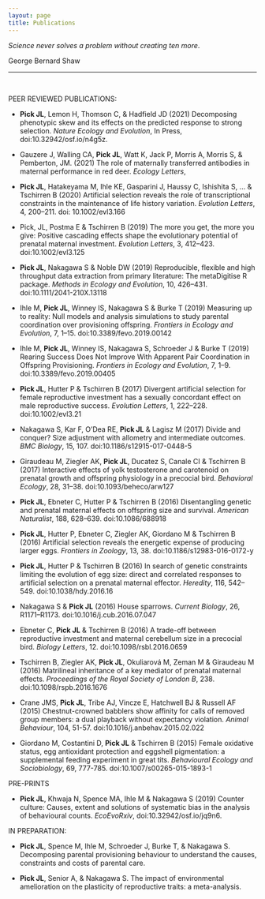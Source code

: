 ```yaml
---
layout: page
title: Publications
---
```



*Science never solves a problem without creating ten more*.

George Bernard Shaw

---

<br />

PEER REVIEWED PUBLICATIONS:
* **Pick JL**, Lemon H, Thomson C, & Hadfield JD (2021) Decomposing phenotypic skew and its effects on the predicted response to strong selection. *Nature Ecology and Evolution*, In Press, doi:10.32942/osf.io/n4g5z.

* Gauzere J, Walling CA, **Pick JL**, Watt K, Jack P, Morris A, Morris S, & Pemberton, JM. (2021) The role of maternally transferred antibodies in maternal performance in red deer. *Ecology Letters*, 

* **Pick JL**, Hatakeyama M, Ihle KE, Gasparini J, Haussy C, Ishishita S, ... & Tschirren B (2020) Artificial selection reveals the role of transcriptional constraints in the maintenance of life history variation. *Evolution Letters*, 4, 200–211. doi: 10.1002/evl3.166

* Pick, JL, Postma E & Tschirren B (2019) The more you get, the more you give: Positive cascading effects shape the evolutionary potential of prenatal maternal investment. *Evolution Letters*, 3, 412–423. doi:10.1002/evl3.125

* **Pick JL**, Nakagawa S & Noble DW (2019) Reproducible, flexible and high throughput data extraction from primary literature: The metaDigitise R package. *Methods in Ecology and Evolution*, 10, 426–431. doi:10.1111/2041-210X.13118

* Ihle M, **Pick JL**, Winney IS, Nakagawa S & Burke T (2019) Measuring up to reality: Null models and analysis simulations to study parental coordination over provisioning offspring. *Frontiers in Ecology and Evolution*, 7, 1–15. doi:10.3389/fevo.2019.00142

* Ihle M, **Pick JL**, Winney IS, Nakagawa S, Schroeder J & Burke T (2019) Rearing Success Does Not Improve With Apparent Pair Coordination in Offspring Provisioning. *Frontiers in Ecology and Evolution*, 7, 1–9. doi:10.3389/fevo.2019.00405

* **Pick JL**, Hutter P & Tschirren B (2017) Divergent artificial selection for female reproductive investment has a sexually concordant effect on male reproductive success. *Evolution Letters*, 1, 222–228. doi:10.1002/evl3.21

* Nakagawa S, Kar F, O’Dea RE, **Pick JL** & Lagisz M (2017) Divide and conquer? Size adjustment with allometry and intermediate outcomes. *BMC Biology*, 15, 107. doi:10.1186/s12915-017-0448-5

* Giraudeau M, Ziegler AK, **Pick JL**, Ducatez S, Canale CI & Tschirren B (2017) Interactive effects of yolk testosterone and carotenoid on prenatal growth and offspring physiology in a precocial bird. *Behavioral Ecology*, 28, 31–38. doi:10.1093/beheco/arw127

* **Pick JL**, Ebneter C, Hutter P & Tschirren B (2016) Disentangling genetic and prenatal maternal effects on offspring size and survival. *American Naturalist*, 188, 628–639. doi:10.1086/688918

* **Pick JL**, Hutter P, Ebneter C, Ziegler AK, Giordano M & Tschirren B (2016) Artificial selection reveals the energetic expense of producing larger eggs. *Frontiers in Zoology*, 13, 38. doi:10.1186/s12983-016-0172-y

* **Pick JL**, Hutter P & Tschirren B (2016) In search of genetic constraints limiting the evolution of egg size: direct and correlated responses to artificial selection on a prenatal maternal effector. *Heredity*, 116, 542–549. doi:10.1038/hdy.2016.16

* Nakagawa S & **Pick JL** (2016) House sparrows. *Current Biology*, 26, R1171–R1173. doi:10.1016/j.cub.2016.07.047

* Ebneter C, **Pick JL** & Tschirren B (2016) A trade-off between reproductive investment and maternal cerebellum size in a precocial bird. *Biology Letters*, 12. doi:10.1098/rsbl.2016.0659

* Tschirren B, Ziegler AK, **Pick JL**, Okuliarová M, Zeman M & Giraudeau M (2016) Matrilineal inheritance of a key mediator of prenatal maternal effects. *Proceedings of the Royal Society of London B*, 238. doi:10.1098/rspb.2016.1676

* Crane JMS, **Pick JL**, Tribe AJ, Vincze E, Hatchwell BJ & Russell AF (2015) Chestnut-crowned babblers show affinity for calls of removed group members: a dual playback without expectancy violation. *Animal Behaviour*, 104, 51-57. doi:10.1016/j.anbehav.2015.02.022

* Giordano M, Costantini D, **Pick JL** & Tschirren B (2015) Female oxidative status, egg antioxidant protection and eggshell pigmentation: a supplemental feeding experiment in great tits. *Behavioural Ecology and Sociobiology*, 69, 777-785. doi:10.1007/s00265-015-1893-1


PRE-PRINTS

* **Pick JL**, Khwaja N, Spence MA, Ihle M & Nakagawa S (2019) Counter culture: Causes, extent and solutions of systematic bias in the analysis of behavioural counts. *EcoEvoRxiv*, doi:10.32942/osf.io/jq9n6.


IN PREPARATION:

* **Pick JL**, Spence M, Ihle M, Schroeder J, Burke T, & Nakagawa S. Decomposing parental provisioning behaviour to understand the causes, constraints and costs of parental care. 

* **Pick JL**, Senior A, & Nakagawa S. The impact of environmental amelioration on the plasticity of reproductive traits: a meta-analysis.

